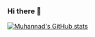 ### Hi there 👋
[![Muhannad's GitHub stats](https://github-readme-stats.vercel.app/api?username=msaleh28)](https://github.com/msaleh28/github-readme-stats)

<!--
**msaleh28/msaleh28** is a ✨ _special_ ✨ repository because its `README.md` (this file) appears on your GitHub profile.


Here are some ideas to get you started:

- 🔭 I’m currently working on ...
- 🌱 I’m currently learning ...
- 👯 I’m looking to collaborate on ...
- 🤔 I’m looking for help with ...
- 💬 Ask me about ...
- 📫 How to reach me: ...
- 😄 Pronouns: ...
- ⚡ Fun fact: ...
-->

